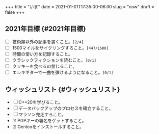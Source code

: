 +++
title = "いま"
date = 2021-01-01T17:35:00-06:00
slug = "now"
draft = false
+++

## 2021年目標 {#2021年目標}

-   ☐ 技術類以外の記事を書くこと。<code>[2/4]</code>
-   ☐ 1500マイルをサイクリングすろこと。<code>[447/1500]</code>
-   ☐ 時間の使い方を記録すること。
-   ☐ クラシックフィクションを読むこと。<code>[0/1]</code>
-   ☐ クッキーを食べるの禁じること。
-   ☐ エレキギターで一曲を弾けるようになること。<code>[0/1]</code>


## ウィッシュリスト {#ウィッシュリスト}

-   ☐ C++20を学びること。
-   ☐ データバックアップのプロセスを確立すること。
-   ☐ マラソン完走すろこと。
-   ☑ PGPキーの署名をゲットすること。
-   ☑ Gentooをインストールすること。
